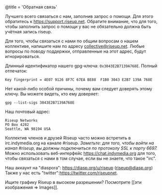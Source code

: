 @title = 'Обратная связь'

Лучшего всего связаться с нам, заполнив запрос о помощи. Для этого обратитесь к https://support.riseup.net. Обратите внимание, что для того, чтобы заполнить запрос о помощи у вас не обязательно должна быть учётная запись riseup.

Для того, чтобы связаться с нами по общим вопросам о нашем коллективе, напишите нам по адресу collective@riseup.net. Любые вопросы по поводу поддержки, отправленные на этот адрес, будут игнорироваться.

Длинный идентификатор нашего gpg-ключа: `0x3043E2B7139A768E`. Полный отпечаток:

	Key fingerprint = 4E07 9126 8F7C 67EA BE88  F1B0 3043 E2B7 139A 768E

Нет какой-либо особой причины, почему вам следует доверять этому ключу. Вы можете видеть, кто ему доверяет:

	gpg --list-sigs 3043E2B7139A768E

Наш почтовый адрес:

	Riseup Networks
	PO Box 4282
	Seattle, WA 98194 USA

Коллектив членов и друзей Riseup часто можно встретить в irc.indymedia.org на канале #riseup.  *Заметьте: для того, чтобы войти на канал #riseup, вы должны подключиться по протоколу SSL к порту 6697.* Можно использовать веб-интерфейс https://chat.indymedia.org для того, чтобы связаться с нами в том случае, если вы не знаете, что такое "irc".

Наш аккаунт на "diaspora": https://diasp.org/u/riseup (riseup@diasp.org)
Также у нас есть "twitter":https://twitter.com/riseupnet.

Ищите графику Riseup в высоком разрешении? Посмотрите [[эти изображения => Images]].
